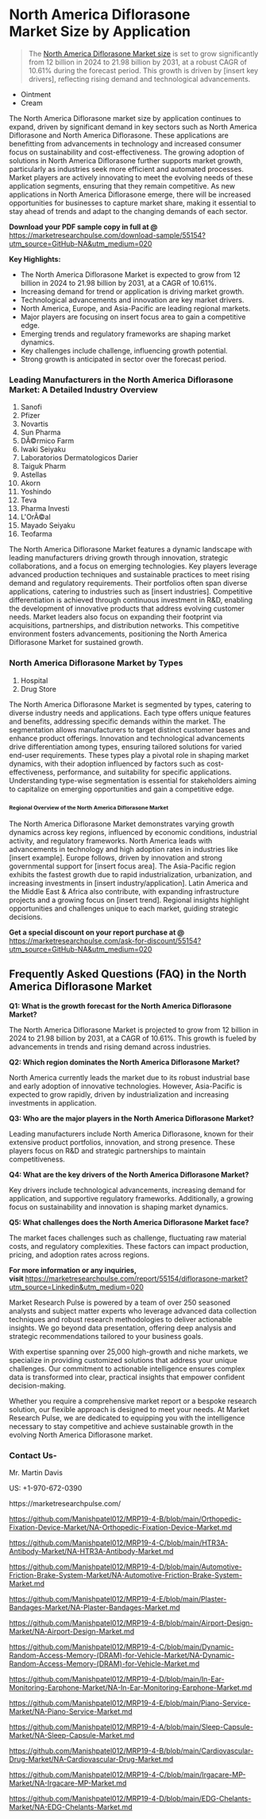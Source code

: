 <h1>North America Diflorasone Market&nbsp;Size by Application</h1><blockquote><p>The <a href="https://marketresearchpulse.com/download-sample/55154?utm_source=GitHub-NA&amp;utm_medium=020">North America Diflorasone Market size</a> is set to grow significantly from 12 billion in 2024 to 21.98 billion by 2031, at a robust CAGR of 10.61% during the forecast period. This growth is driven by [insert key drivers], reflecting rising demand and technological advancements.</p></blockquote><ul><li>Ointment<li> Cream</li></ul><p>The North America Diflorasone market size by application continues to expand, driven by significant demand in key sectors such as North America Diflorasone and North America Diflorasone. These applications are benefitting from advancements in technology and increased consumer focus on sustainability and cost-effectiveness. The growing adoption of solutions in North America Diflorasone further supports market growth, particularly as industries seek more efficient and automated processes. Market players are actively innovating to meet the evolving needs of these application segments, ensuring that they remain competitive. As new applications in North America Diflorasone emerge, there will be increased opportunities for businesses to capture market share, making it essential to stay ahead of trends and adapt to the changing demands of each sector.</p><p><strong>Download your PDF sample copy in full at @ </strong><a href="https://marketresearchpulse.com/download-sample/55154?utm_source=GitHub-NA&amp;utm_medium=020">https://marketresearchpulse.com/download-sample/55154?utm_source=GitHub-NA&amp;utm_medium=020</a></p><p><strong>Key Highlights: </strong></p><ul><li>The North America Diflorasone Market is expected to grow from 12 billion in 2024 to 21.98 billion by 2031, at a CAGR of 10.61%.</li><li>Increasing demand for trend or application is driving market growth.</li><li>Technological advancements and innovation are key market drivers.</li><li>North America, Europe, and Asia-Pacific are leading regional markets.</li><li>Major players are focusing on insert focus area to gain a competitive edge.</li><li>Emerging trends and regulatory frameworks are shaping market dynamics.</li><li>Key challenges include challenge, influencing growth potential.</li><li>Strong growth is anticipated in sector over the forecast period.</li></ul><h3>Leading Manufacturers in the North America Diflorasone Market: A Detailed Industry Overview</h3><ol><li>Sanofi</li><li>Pfizer</li><li>Novartis</li><li>Sun Pharma</li><li>DÃ©rmico Farm</li><li>Iwaki Seiyaku</li><li>Laboratorios Dermatologicos Darier</li><li>Taiguk Pharm</li><li>Astellas</li><li>Akorn</li><li>Yoshindo</li><li>Teva</li><li>Pharma Investi</li><li>L'OrÃ©al</li><li>Mayado Seiyaku</li><li>Teofarma</li></ol><div class="flex max-w-full flex-col flex-grow"><div class="min-h-8 text-message flex w-full flex-col items-end gap-2 whitespace-normal break-words [.text-message+&amp;]:mt-5" dir="auto" data-message-author-role="assistant" data-message-id="fd8432e4-4910-450d-b182-61b7bfb0a01f" data-message-model-slug="gpt-4o"><div class="flex w-full flex-col gap-1 empty:hidden first:pt-[3px]"><div class="markdown prose w-full break-words dark:prose-invert light"><p>The North America Diflorasone Market features a dynamic landscape with leading manufacturers driving growth through innovation, strategic collaborations, and a focus on emerging technologies. Key players leverage advanced production techniques and sustainable practices to meet rising demand and regulatory requirements. Their portfolios often span diverse applications, catering to industries such as [insert industries]. Competitive differentiation is achieved through continuous investment in R&amp;D, enabling the development of innovative products that address evolving customer needs. Market leaders also focus on expanding their footprint via acquisitions, partnerships, and distribution networks. This competitive environment fosters advancements, positioning the North America Diflorasone Market for sustained growth.</p></div></div></div></div><h3>North America Diflorasone Market by Types</h3><ol><li>Hospital<li> Drug Store</li></ol><div class="flex max-w-full flex-col flex-grow"><div class="min-h-8 text-message flex w-full flex-col items-end gap-2 whitespace-normal break-words [.text-message+&amp;]:mt-5" dir="auto" data-message-author-role="assistant" data-message-id="084470be-0bb7-4664-bddf-5156b4f41249" data-message-model-slug="gpt-4o-mini"><div class="flex w-full flex-col gap-1 empty:hidden first:pt-[3px]"><div class="markdown prose w-full break-words dark:prose-invert light"><p>The North America Diflorasone Market is segmented by types, catering to diverse industry needs and applications. Each type offers unique features and benefits, addressing specific demands within the market. The segmentation allows manufacturers to target distinct customer bases and enhance product offerings. Innovation and technological advancements drive differentiation among types, ensuring tailored solutions for varied end-user requirements. These types play a pivotal role in shaping market dynamics, with their adoption influenced by factors such as cost-effectiveness, performance, and suitability for specific applications. Understanding type-wise segmentation is essential for stakeholders aiming to capitalize on emerging opportunities and gain a competitive edge.</p></div></div></div></div><h3><span style="font-size: 11px;">Regional Overview of the North America Diflorasone Market</span></h3><div class="flex max-w-full flex-col flex-grow"><div class="min-h-8 text-message flex w-full flex-col items-end gap-2 whitespace-normal break-words [.text-message+&amp;]:mt-5" dir="auto" data-message-author-role="assistant" data-message-id="e9038762-ce64-4e30-91c9-9bd413514231" data-message-model-slug="gpt-4o-mini"><div class="flex w-full flex-col gap-1 empty:hidden first:pt-[3px]"><div class="markdown prose w-full break-words dark:prose-invert light"><p>The North America Diflorasone Market demonstrates varying growth dynamics across key regions, influenced by economic conditions, industrial activity, and regulatory frameworks. North America leads with advancements in technology and high adoption rates in industries like [insert example]. Europe follows, driven by innovation and strong governmental support for [insert focus area]. The Asia-Pacific region exhibits the fastest growth due to rapid industrialization, urbanization, and increasing investments in [insert industry/application]. Latin America and the Middle East &amp; Africa also contribute, with expanding infrastructure projects and a growing focus on [insert trend]. Regional insights highlight opportunities and challenges unique to each market, guiding strategic decisions.</p></div></div></div></div><p><strong>Get a special discount on your report purchase at @ </strong><a href="https://marketresearchpulse.com/ask-for-discount/55154?utm_source=GitHub-NA&amp;utm_medium=020">https://marketresearchpulse.com/ask-for-discount/55154?utm_source=GitHub-NA&amp;utm_medium=020</a></p><h2>Frequently Asked Questions (FAQ) in the North America Diflorasone Market</h2><p><strong>Q1: What is the growth forecast for the North America Diflorasone Market?</strong></p><p>The North America Diflorasone Market is projected to grow from 12 billion in 2024 to 21.98 billion by 2031, at a CAGR of 10.61%. This growth is fueled by advancements in trends and rising demand across industries.</p><p><strong>Q2: Which region dominates the North America Diflorasone Market?</strong></p><p>North America currently leads the market due to its robust industrial base and early adoption of innovative technologies. However, Asia-Pacific is expected to grow rapidly, driven by industrialization and increasing investments in application.</p><p><strong>Q3: Who are the major players in the North America Diflorasone Market?</strong></p><p>Leading manufacturers include North America Diflorasone, known for their extensive product portfolios, innovation, and strong presence. These players focus on R&amp;D and strategic partnerships to maintain competitiveness.</p><p><strong>Q4: What are the key drivers of the North America Diflorasone Market?</strong></p><p>Key drivers include technological advancements, increasing demand for application, and supportive regulatory frameworks. Additionally, a growing focus on sustainability and innovation is shaping market dynamics.</p><p><strong>Q5: What challenges does the North America Diflorasone Market face?</strong></p><p>The market faces challenges such as challenge, fluctuating raw material costs, and regulatory complexities. These factors can impact production, pricing, and adoption rates across regions.</p><p><strong>For more information or any inquiries, visit&nbsp;</strong><a href="https://marketresearchpulse.com/report/55154/diflorasone-market?utm_source=Linkedin&utm_medium=020">https://marketresearchpulse.com/report/55154/diflorasone-market?utm_source=Linkedin&utm_medium=020</a></p><p>Market Research Pulse is powered by a team of over 250 seasoned analysts and subject matter experts who leverage advanced data collection techniques and robust research methodologies to deliver actionable insights. We go beyond data presentation, offering deep analysis and strategic recommendations tailored to your business goals.</p><p>With expertise spanning over 25,000 high-growth and niche markets, we specialize in providing customized solutions that address your unique challenges. Our commitment to actionable intelligence ensures complex data is transformed into clear, practical insights that empower confident decision-making.</p><p>Whether you require a comprehensive market report or a bespoke research solution, our flexible approach is designed to meet your needs. At Market Research Pulse, we are dedicated to equipping you with the intelligence necessary to stay competitive and achieve sustainable growth in the evolving North America Diflorasone market.</p><h3><strong>Contact Us-</strong></h3><p>Mr. Martin Davis</p><p>US: +1-970-672-0390</p><p>https://marketresearchpulse.com/</p><p><a href="https://github.com/Manishpatel012/MRP19-4-B/blob/main/Orthopedic-Fixation-Device-Market/NA-Orthopedic-Fixation-Device-Market.md">https://github.com/Manishpatel012/MRP19-4-B/blob/main/Orthopedic-Fixation-Device-Market/NA-Orthopedic-Fixation-Device-Market.md</a></p><p><a href="https://github.com/Manishpatel012/MRP19-4-C/blob/main/HTR3A-Antibody-Market/NA-HTR3A-Antibody-Market.md">https://github.com/Manishpatel012/MRP19-4-C/blob/main/HTR3A-Antibody-Market/NA-HTR3A-Antibody-Market.md</a></p><p><a href="https://github.com/Manishpatel012/MRP19-4-D/blob/main/Automotive-Friction-Brake-System-Market/NA-Automotive-Friction-Brake-System-Market.md">https://github.com/Manishpatel012/MRP19-4-D/blob/main/Automotive-Friction-Brake-System-Market/NA-Automotive-Friction-Brake-System-Market.md</a></p><p><a href="https://github.com/Manishpatel012/MRP19-4-E/blob/main/Plaster-Bandages-Market/NA-Plaster-Bandages-Market.md">https://github.com/Manishpatel012/MRP19-4-E/blob/main/Plaster-Bandages-Market/NA-Plaster-Bandages-Market.md</a></p><p><a href="https://github.com/Manishpatel012/MRP19-4-B/blob/main/Airport-Design-Market/NA-Airport-Design-Market.md">https://github.com/Manishpatel012/MRP19-4-B/blob/main/Airport-Design-Market/NA-Airport-Design-Market.md</a></p><p><a href="https://github.com/Manishpatel012/MRP19-4-C/blob/main/Dynamic-Random-Access-Memory-(DRAM)-for-Vehicle-Market/NA-Dynamic-Random-Access-Memory-(DRAM)-for-Vehicle-Market.md">https://github.com/Manishpatel012/MRP19-4-C/blob/main/Dynamic-Random-Access-Memory-(DRAM)-for-Vehicle-Market/NA-Dynamic-Random-Access-Memory-(DRAM)-for-Vehicle-Market.md</a></p><p><a href="https://github.com/Manishpatel012/MRP19-4-D/blob/main/In-Ear-Monitoring-Earphone-Market/NA-In-Ear-Monitoring-Earphone-Market.md">https://github.com/Manishpatel012/MRP19-4-D/blob/main/In-Ear-Monitoring-Earphone-Market/NA-In-Ear-Monitoring-Earphone-Market.md</a></p><p><a href="https://github.com/Manishpatel012/MRP19-4-E/blob/main/Piano-Service-Market/NA-Piano-Service-Market.md">https://github.com/Manishpatel012/MRP19-4-E/blob/main/Piano-Service-Market/NA-Piano-Service-Market.md</a></p><p><a href="https://github.com/Manishpatel012/MRP19-4-A/blob/main/Sleep-Capsule-Market/NA-Sleep-Capsule-Market.md">https://github.com/Manishpatel012/MRP19-4-A/blob/main/Sleep-Capsule-Market/NA-Sleep-Capsule-Market.md</a></p><p><a href="https://github.com/Manishpatel012/MRP19-4-B/blob/main/Cardiovascular-Drug-Market/NA-Cardiovascular-Drug-Market.md">https://github.com/Manishpatel012/MRP19-4-B/blob/main/Cardiovascular-Drug-Market/NA-Cardiovascular-Drug-Market.md</a></p><p><a href="https://github.com/Manishpatel012/MRP19-4-C/blob/main/Irgacare-MP-Market/NA-Irgacare-MP-Market.md">https://github.com/Manishpatel012/MRP19-4-C/blob/main/Irgacare-MP-Market/NA-Irgacare-MP-Market.md</a></p><p><a href="https://github.com/Manishpatel012/MRP19-4-D/blob/main/EDG-Chelants-Market/NA-EDG-Chelants-Market.md">https://github.com/Manishpatel012/MRP19-4-D/blob/main/EDG-Chelants-Market/NA-EDG-Chelants-Market.md</a></p>
